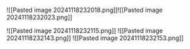 ![[Pasted image 20241118232018.png]]![[Pasted image 20241118232023.png]]

![[Pasted image 20241118232115.png]]
![[Pasted image 20241118232143.png]]
![[Pasted image 20241118232153.png]]
